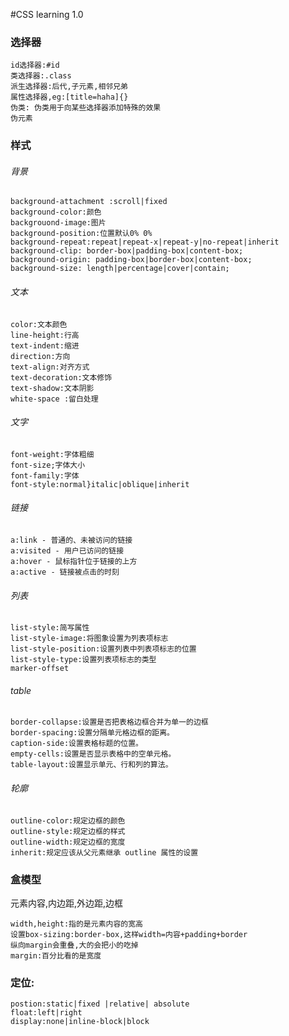 #CSS learning 1.0
###   选择器
```
id选择器:#id
类选择器:.class
派生选择器:后代,子元素,相邻兄弟
属性选择器,eg:[title=haha]{}
伪类: 伪类用于向某些选择器添加特殊的效果
伪元素
```

### 样式
###### 背景
```background
background-attachment :scroll|fixed
background-color:颜色
backgrouond-image:图片
background-position:位置默认0% 0%
background-repeat:repeat|repeat-x|repeat-y|no-repeat|inherit
background-clip: border-box|padding-box|content-box;
background-origin: padding-box|border-box|content-box;
background-size: length|percentage|cover|contain;
```
###### 文本
```
color:文本颜色
line-height:行高
text-indent:缩进
direction:方向
text-align:对齐方式
text-decoration:文本修饰
text-shadow:文本阴影
white-space :留白处理
```
######  文字
```
font-weight:字体粗细
font-size;字体大小
font-family:字体
font-style:normal}italic|oblique|inherit
```
######  链接
```
a:link - 普通的、未被访问的链接
a:visited - 用户已访问的链接
a:hover - 鼠标指针位于链接的上方
a:active - 链接被点击的时刻

```
###### 列表
```
list-style:简写属性
list-style-image:将图象设置为列表项标志
list-style-position:设置列表中列表项标志的位置
list-style-type:设置列表项标志的类型
marker-offset
```
###### table
```
border-collapse:设置是否把表格边框合并为单一的边框
border-spacing:设置分隔单元格边框的距离。
caption-side:设置表格标题的位置。
empty-cells:设置是否显示表格中的空单元格。
table-layout:设置显示单元、行和列的算法。
```
###### 轮廓
```
outline-color:规定边框的颜色
outline-style:规定边框的样式
outline-width:规定边框的宽度
inherit:规定应该从父元素继承 outline 属性的设置
```
### 盒模型
元素内容,内边距,外边距,边框
```
width,height:指的是元素内容的宽高
设置box-sizing:border-box,这样width=内容+padding+border
纵向margin会重叠,大的会把小的吃掉
margin:百分比看的是宽度
```
### 定位:
```
postion:static|fixed |relative| absolute
float:left|right
display:none|inline-block|block

```
